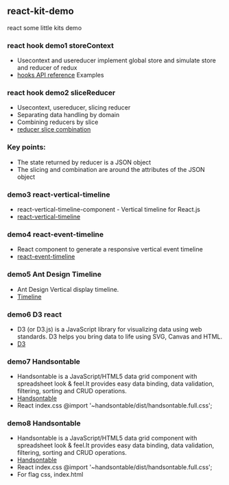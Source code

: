 ## react-kit-demo
react some little kits demo
### react hook demo1 storeContext
- Usecontext and usereducer implement global store and simulate store and reducer of redux
- [hooks API reference](https://reactjs.org/docs/hooks-reference.html) Examples  
### react hook demo2 sliceReducer
- Usecontext, usereducer, slicing reducer
- Separating data handling by domain
- Combining reducers by slice
- [reducer slice combination](https://www.redux.org.cn/docs/recipes/reducers/RefactoringReducersExample.html)
### Key points:
- The state returned by reducer is a JSON object
- The slicing and combination are around the attributes of the JSON object
### demo3 react-vertical-timeline
- react-vertical-timeline-component - Vertical timeline for React.js
- [react-vertical-timeline](https://github.com/stephane-monnot/react-vertical-timeline)
### demo4 react-event-timeline
- React component to generate a responsive vertical event timeline
- [react-event-timeline](https://github.com/rcdexta/react-event-timeline)
### demo5 Ant Design Timeline
- Ant Design Vertical display timeline.
- [Timeline](https://ant.design/components/timeline/)
### demo6 D3 react
- D3 (or D3.js) is a JavaScript library for visualizing data using web standards. D3 helps you bring data to life using SVG, Canvas and HTML.
- [D3](https://github.com/d3/d3)
### demo7 Handsontable
- Handsontable is a JavaScript/HTML5 data grid component with spreadsheet look & feel.It provides easy data binding, data validation, filtering, sorting and CRUD operations.
- [Handsontable](https://github.com/handsontable/handsontable)
- React index.css  @import '~handsontable/dist/handsontable.full.css';
### demo8 Handsontable
- Handsontable is a JavaScript/HTML5 data grid component with spreadsheet look & feel.It provides easy data binding, data validation, filtering, sorting and CRUD operations.
- [Handsontable](https://github.com/handsontable/handsontable)
- React index.css  @import '~handsontable/dist/handsontable.full.css';
- For flag css, index.html <link rel="stylesheet" type="text/css" href="https://handsontable.com/static/css/main.css">
